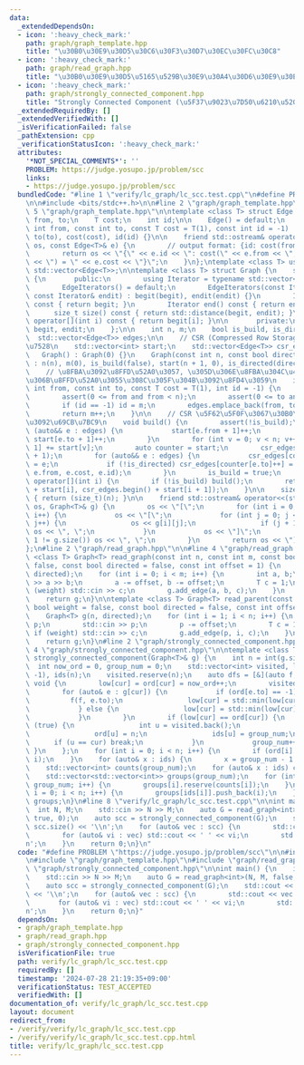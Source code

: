 ```yaml
---
data:
  _extendedDependsOn:
  - icon: ':heavy_check_mark:'
    path: graph/graph_template.hpp
    title: "\u30B0\u30E9\u30D5\u30C6\u30F3\u30D7\u30EC\u30FC\u30C8"
  - icon: ':heavy_check_mark:'
    path: graph/read_graph.hpp
    title: "\u30B0\u30E9\u30D5\u5165\u529B\u30E9\u30A4\u30D6\u30E9\u30EA"
  - icon: ':heavy_check_mark:'
    path: graph/strongly_connected_component.hpp
    title: "Strongly Connected Component (\u5F37\u9023\u7D50\u6210\u5206)"
  _extendedRequiredBy: []
  _extendedVerifiedWith: []
  _isVerificationFailed: false
  _pathExtension: cpp
  _verificationStatusIcon: ':heavy_check_mark:'
  attributes:
    '*NOT_SPECIAL_COMMENTS*': ''
    PROBLEM: https://judge.yosupo.jp/problem/scc
    links:
    - https://judge.yosupo.jp/problem/scc
  bundledCode: "#line 1 \"verify/lc_graph/lc_scc.test.cpp\"\n#define PROBLEM \"https://judge.yosupo.jp/problem/scc\"\
    \n\n#include <bits/stdc++.h>\n\n#line 2 \"graph/graph_template.hpp\"\n\n#line\
    \ 5 \"graph/graph_template.hpp\"\n\ntemplate <class T> struct Edge {\n    int\
    \ from, to;\n    T cost;\n    int id;\n\n    Edge() = default;\n    Edge(const\
    \ int from, const int to, const T cost = T(1), const int id = -1) : from(from),\
    \ to(to), cost(cost), id(id) {}\n\n    friend std::ostream& operator<<(std::ostream&\
    \ os, const Edge<T>& e) {\n        // output format: {id: cost(from, to) = cost}\n\
    \        return os << \"{\" << e.id << \": cost(\" << e.from << \", \" << e.to\
    \ << \") = \" << e.cost << \"}\";\n    }\n};\ntemplate <class T> using Edges =\
    \ std::vector<Edge<T>>;\n\ntemplate <class T> struct Graph {\n    struct EdgeIterators\
    \ {\n       public:\n        using Iterator = typename std::vector<Edge<T>>::iterator;\n\
    \        EdgeIterators() = default;\n        EdgeIterators(const Iterator& begit,\
    \ const Iterator& endit) : begit(begit), endit(endit) {}\n        Iterator begin()\
    \ const { return begit; }\n        Iterator end() const { return endit; }\n  \
    \      size_t size() const { return std::distance(begit, endit); }\n        Edge<T>&\
    \ operator[](int i) const { return begit[i]; }\n\n       private:\n        Iterator\
    \ begit, endit;\n    };\n\n    int n, m;\n    bool is_build, is_directed;\n  \
    \  std::vector<Edge<T>> edges;\n\n    // CSR (Compressed Row Storage) \u5F62\u5F0F\
    \u7528\n    std::vector<int> start;\n    std::vector<Edge<T>> csr_edges;\n\n \
    \   Graph() : Graph(0) {}\n    Graph(const int n, const bool directed = false)\
    \ : n(n), m(0), is_build(false), start(n + 1, 0), is_directed(directed) {}\n\n\
    \    // \u8FBA\u3092\u8FFD\u52A0\u3057, \u305D\u306E\u8FBA\u304C\u4F55\u756A\u76EE\
    \u306B\u8FFD\u52A0\u3055\u308C\u305F\u304B\u3092\u8FD4\u3059\n    int add_edge(const\
    \ int from, const int to, const T cost = T(1), int id = -1) {\n        assert(!is_build);\n\
    \        assert(0 <= from and from < n);\n        assert(0 <= to and to < n);\n\
    \        if (id == -1) id = m;\n        edges.emplace_back(from, to, cost, id);\n\
    \        return m++;\n    }\n\n    // CSR \u5F62\u5F0F\u3067\u30B0\u30E9\u30D5\
    \u3092\u69CB\u7BC9\n    void build() {\n        assert(!is_build);\n        for\
    \ (auto&& e : edges) {\n            start[e.from + 1]++;\n            if (!is_directed)\
    \ start[e.to + 1]++;\n        }\n        for (int v = 0; v < n; v++) start[v +\
    \ 1] += start[v];\n        auto counter = start;\n        csr_edges.resize(start.back()\
    \ + 1);\n        for (auto&& e : edges) {\n            csr_edges[counter[e.from]++]\
    \ = e;\n            if (!is_directed) csr_edges[counter[e.to]++] = Edge(e.to,\
    \ e.from, e.cost, e.id);\n        }\n        is_build = true;\n    }\n\n    EdgeIterators\
    \ operator[](int i) {\n        if (!is_build) build();\n        return EdgeIterators(csr_edges.begin()\
    \ + start[i], csr_edges.begin() + start[i + 1]);\n    }\n\n    size_t size() const\
    \ { return (size_t)(n); }\n\n    friend std::ostream& operator<<(std::ostream&\
    \ os, Graph<T>& g) {\n        os << \"[\";\n        for (int i = 0; i < g.size();\
    \ i++) {\n            os << \"[\";\n            for (int j = 0; j < g[i].size();\
    \ j++) {\n                os << g[i][j];\n                if (j + 1 != g[i].size())\
    \ os << \", \";\n            }\n            os << \"]\";\n            if (i +\
    \ 1 != g.size()) os << \", \";\n        }\n        return os << \"]\";\n    }\n\
    };\n#line 2 \"graph/read_graph.hpp\"\n\n#line 4 \"graph/read_graph.hpp\"\n\ntemplate\
    \ <class T> Graph<T> read_graph(const int n, const int m, const bool weight =\
    \ false, const bool directed = false, const int offset = 1) {\n    Graph<T> g(n,\
    \ directed);\n    for (int i = 0; i < m; i++) {\n        int a, b;\n        std::cin\
    \ >> a >> b;\n        a -= offset, b -= offset;\n        T c = 1;\n        if\
    \ (weight) std::cin >> c;\n        g.add_edge(a, b, c);\n    }\n    g.build();\n\
    \    return g;\n}\n\ntemplate <class T> Graph<T> read_parent(const int n, const\
    \ bool weight = false, const bool directed = false, const int offset = 1) {\n\
    \    Graph<T> g(n, directed);\n    for (int i = 1; i < n; i++) {\n        int\
    \ p;\n        std::cin >> p;\n        p -= offset;\n        T c = 1;\n       \
    \ if (weight) std::cin >> c;\n        g.add_edge(p, i, c);\n    }\n    g.build();\n\
    \    return g;\n}\n#line 2 \"graph/strongly_connected_component.hpp\"\n\n#line\
    \ 4 \"graph/strongly_connected_component.hpp\"\n\ntemplate <class T> std::vector<std::vector<int>>\
    \ strongly_connected_component(Graph<T>& g) {\n    int n = int(g.size());\n  \
    \  int now_ord = 0, group_num = 0;\n    std::vector<int> visited, low(n), ord(n,\
    \ -1), ids(n);\n    visited.reserve(n);\n    auto dfs = [&](auto f, int cur) ->\
    \ void {\n        low[cur] = ord[cur] = now_ord++;\n        visited.push_back(cur);\n\
    \        for (auto& e : g[cur]) {\n            if (ord[e.to] == -1) {\n      \
    \          f(f, e.to);\n                low[cur] = std::min(low[cur], low[e.to]);\n\
    \            } else {\n                low[cur] = std::min(low[cur], ord[e.to]);\n\
    \            }\n        }\n        if (low[cur] == ord[cur]) {\n            while\
    \ (true) {\n                int u = visited.back();\n                visited.pop_back();\n\
    \                ord[u] = n;\n                ids[u] = group_num;\n          \
    \      if (u == cur) break;\n            }\n            group_num++;\n       \
    \ }\n    };\n    for (int i = 0; i < n; i++) {\n        if (ord[i] == -1) dfs(dfs,\
    \ i);\n    }\n    for (auto& x : ids) {\n        x = group_num - 1 - x;\n    }\n\
    \    std::vector<int> counts(group_num);\n    for (auto& x : ids) counts[x]++;\n\
    \    std::vector<std::vector<int>> groups(group_num);\n    for (int i = 0; i <\
    \ group_num; i++) {\n        groups[i].reserve(counts[i]);\n    }\n    for (int\
    \ i = 0; i < n; i++) {\n        groups[ids[i]].push_back(i);\n    }\n    return\
    \ groups;\n}\n#line 8 \"verify/lc_graph/lc_scc.test.cpp\"\n\nint main() {\n  \
    \  int N, M;\n    std::cin >> N >> M;\n    auto G = read_graph<int>(N, M, false,\
    \ true, 0);\n    auto scc = strongly_connected_component(G);\n    std::cout <<\
    \ scc.size() << '\\n';\n    for (auto& vec : scc) {\n        std::cout << vec.size();\n\
    \        for (auto& vi : vec) std::cout << ' ' << vi;\n        std::cout << '\\\
    n';\n    }\n    return 0;\n}\n"
  code: "#define PROBLEM \"https://judge.yosupo.jp/problem/scc\"\n\n#include <bits/stdc++.h>\n\
    \n#include \"graph/graph_template.hpp\"\n#include \"graph/read_graph.hpp\"\n#include\
    \ \"graph/strongly_connected_component.hpp\"\n\nint main() {\n    int N, M;\n\
    \    std::cin >> N >> M;\n    auto G = read_graph<int>(N, M, false, true, 0);\n\
    \    auto scc = strongly_connected_component(G);\n    std::cout << scc.size()\
    \ << '\\n';\n    for (auto& vec : scc) {\n        std::cout << vec.size();\n \
    \       for (auto& vi : vec) std::cout << ' ' << vi;\n        std::cout << '\\\
    n';\n    }\n    return 0;\n}"
  dependsOn:
  - graph/graph_template.hpp
  - graph/read_graph.hpp
  - graph/strongly_connected_component.hpp
  isVerificationFile: true
  path: verify/lc_graph/lc_scc.test.cpp
  requiredBy: []
  timestamp: '2024-07-28 21:19:35+09:00'
  verificationStatus: TEST_ACCEPTED
  verifiedWith: []
documentation_of: verify/lc_graph/lc_scc.test.cpp
layout: document
redirect_from:
- /verify/verify/lc_graph/lc_scc.test.cpp
- /verify/verify/lc_graph/lc_scc.test.cpp.html
title: verify/lc_graph/lc_scc.test.cpp
---
```

